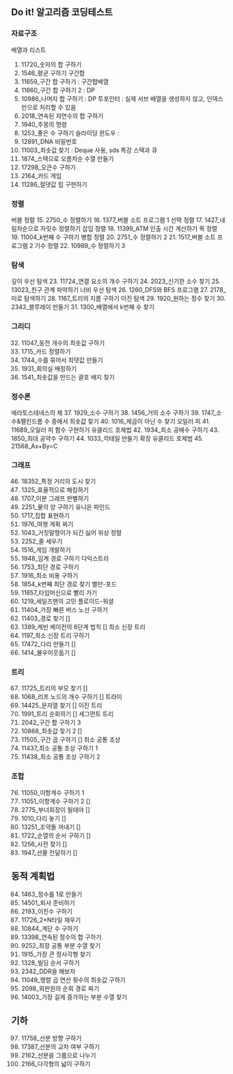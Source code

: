 ## Do it! 알고리즘 코딩테스트

### 자료구조
배열과 리스트
1. 11720_숫자의 합 구하기
2. 1546_평균 구하기
구간합
3. 11659_구간 합 구하기 : 구간합배열
4. 11660_구간 합 구하기 2 : DP
5. 10986_나머지 합 구하기 : DP
투포인터 : 실제 서브 배열을 생성하지 않고, 인덱스만으로 처리할 수 있음
6. 2018_연속된 자연수의 합 구하기
7. 1940_주몽의 명령
8. 1253_좋은 수 구하기
슬라이딩 윈도우 : 
9. 12891_DNA 비밀번호
10. 11003_최솟값 찾기 : Deque 사용, sds 특강
스택과 큐
11. 1874_스택으로 오름차순 수열 만들기
12. 17298_오큰수 구하기
13. 2164_카드 게임
14. 11286_절댓값 힙 구현하기

### 정렬
버블 정렬
15. 2750_수 정렬하기
16. 1377_버블 소트 프로그램 1
선택 정렬
17. 1427_내림차순으로 자릿수 정렬하기
삽입 정렬
18. 11399_ATM 인출 시간 계산하기
퀵 정렬
19. 11004_k번째 수 구하기
병합 정렬
20. 2751_수 정렬하기 2
21. 1517_버블 소트 프로그램 2
기수 정렬
22. 10989_수 정렬하기 3

### 탐색
깊이 우선 탐색
23. 11724_연결 요소의 개수 구하기
24. 2023_신기한 소수 찾기
25. 13023_친구 관계 파악하기
너비 우선 탐색
26. 1260_DFS와 BFS 프로그램
27. 2178_미로 탐색하기
28. 1167_트리의 지름 구하기
이진 탐색
29. 1920_원하는 정수 찾기
30. 2343_블루레이 만들기
31. 1300_배열에서 k번째 수 찾기

### 그리디
32. 11047_동전 개수의 최솟값 구하기
33. 1715_카드 정렬하기
34. 1744_수를 묶어서 최댓값 만들기
35. 1931_회의실 배정하기
36. 1541_최솟값을 만드는 괄호 배지 찾기

### 정수론
에라토스테네스의 체
37. 1929_소수 구하기
38. 1456_거의 소수 구하기
39. 1747_소수&팰린드롬 수 중에서 최솟값 찾기
40. 1016_제곱이 아닌 수 찾기
오일러 피
41. 11689_오일러 피 함수 구현하기
유클리드 호제법
42. 1934_최소 공배수 구하기
43. 1850_최대 공약수 구하기
44. 1033_칵테일 만들기
확장 유클리드 호제법
45. 21568_Ax+By=C

### 그래프
46. 18352_특정 거리의 도시 찾기
47. 1325_효율적으로 해킹하기
48. 1707_이분 그래프 판별하기
49. 2251_물의 양 구하기
유니온 파인드
50. 1717_집합 표현하기
51. 1976_여행 계획 짜기
52. 1043_거짓말쟁이가 되긴 싫어
위상 정렬
53. 2252_줄 세우기
54. 1516_게임 개발하기
55. 1948_임계 경로 구하기
다익스트라
56. 1753_최단 경로 구하기
57. 1916_최소 비용 구하기
58. 1854_k번째 최단 경로 찾기
벨만-포드
59. 11657_타임머신으로 빨리 가기
60. 1219_세일즈맨의 고민
플로이드-워셜
61. 11404_가장 빠른 버스 노선 구하기
62. 11403_경로 찾기 []
63. 1389_케빈 베이컨의 6단계 법칙 []
최소 신장 트리
64. 1197_최소 신장 트리 구하기
65. 17472_다리 만들기 []
66. 1414_불우이웃돕기 []

### 트리
67. 11725_트리의 부모 찾기 []
68. 1068_리프 노드의 개수 구하기 []
트라이
69. 14425_문자열 찾기 []
이진 트리
70. 1991_트리 순회하기 []
세그먼트 트리
71. 2042_구간 합 구하기 3
72. 10868_최솟값 찾기 2 []
73. 11505_구간 곱 구하기 []
최소 공통 조상
74. 11437_최소 공통 조상 구하기 1
75. 11438_최소 공통 조상 구하기 2

### 조합
76. 11050_이항계수 구하기 1
77. 11051_이항계수 구하기 2 []
78. 2775_부녀회장이 될테야 []
79. 1010_다리 놓기 []
80. 13251_조약돌 꺼내기 []
81. 1722_순열의 순서 구하기 []
82. 1256_사전 찾기 []
83. 1947_선물 전달하기 []

## 동적 계획법
84. 1463_정수를 1로 만들기
85. 14501_퇴사 준비하기
86. 2193_이친수 구하기
87. 11726_2*N타일 채우기
88. 10844_계단 수 구하기
89. 13398_연속된 정수의 합 구하기
90. 9252_최장 공통 부분 수열 찾기
91. 1915_가장 큰 정사각형 찾기
92. 1328_빌딩 순서 구하기
93. 2342_DDR을 해보자
94. 11049_행렬 곱 연산 횟수의 최솟값 구하기
95. 2098_외판원의 순회 경로 짜기
96. 14003_가장 길게 증가하는 부분 수열 찾기

## 기하
97. 11758_선분 방향 구하기
98. 17387_선분의 교차 여부 구하기
99. 2162_선분을 그룹으로 나누기
100. 2166_다각형의 넓이 구하기